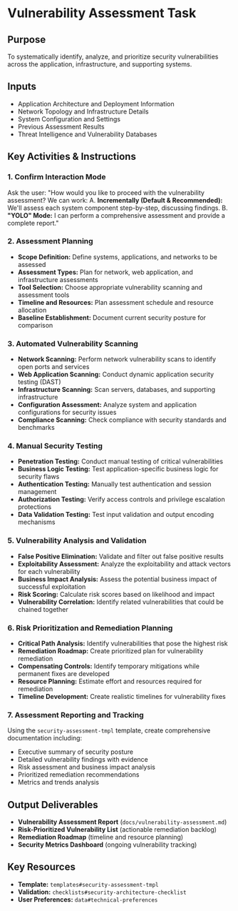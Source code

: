 # Vulnerability Assessment Task

## Purpose

To systematically identify, analyze, and prioritize security vulnerabilities across the application, infrastructure, and supporting systems.

## Inputs

- Application Architecture and Deployment Information
- Network Topology and Infrastructure Details
- System Configuration and Settings
- Previous Assessment Results
- Threat Intelligence and Vulnerability Databases

## Key Activities & Instructions

### 1. Confirm Interaction Mode

Ask the user: "How would you like to proceed with the vulnerability assessment? We can work:
A. **Incrementally (Default & Recommended):** We'll assess each system component step-by-step, discussing findings.
B. **"YOLO" Mode:** I can perform a comprehensive assessment and provide a complete report."

### 2. Assessment Planning

- **Scope Definition:** Define systems, applications, and networks to be assessed
- **Assessment Types:** Plan for network, web application, and infrastructure assessments
- **Tool Selection:** Choose appropriate vulnerability scanning and assessment tools
- **Timeline and Resources:** Plan assessment schedule and resource allocation
- **Baseline Establishment:** Document current security posture for comparison

### 3. Automated Vulnerability Scanning

- **Network Scanning:** Perform network vulnerability scans to identify open ports and services
- **Web Application Scanning:** Conduct dynamic application security testing (DAST)
- **Infrastructure Scanning:** Scan servers, databases, and supporting infrastructure
- **Configuration Assessment:** Analyze system and application configurations for security issues
- **Compliance Scanning:** Check compliance with security standards and benchmarks

### 4. Manual Security Testing

- **Penetration Testing:** Conduct manual testing of critical vulnerabilities
- **Business Logic Testing:** Test application-specific business logic for security flaws
- **Authentication Testing:** Manually test authentication and session management
- **Authorization Testing:** Verify access controls and privilege escalation protections
- **Data Validation Testing:** Test input validation and output encoding mechanisms

### 5. Vulnerability Analysis and Validation

- **False Positive Elimination:** Validate and filter out false positive results
- **Exploitability Assessment:** Analyze the exploitability and attack vectors for each vulnerability
- **Business Impact Analysis:** Assess the potential business impact of successful exploitation
- **Risk Scoring:** Calculate risk scores based on likelihood and impact
- **Vulnerability Correlation:** Identify related vulnerabilities that could be chained together

### 6. Risk Prioritization and Remediation Planning

- **Critical Path Analysis:** Identify vulnerabilities that pose the highest risk
- **Remediation Roadmap:** Create prioritized plan for vulnerability remediation
- **Compensating Controls:** Identify temporary mitigations while permanent fixes are developed
- **Resource Planning:** Estimate effort and resources required for remediation
- **Timeline Development:** Create realistic timelines for vulnerability fixes

### 7. Assessment Reporting and Tracking

Using the `security-assessment-tmpl` template, create comprehensive documentation including:
- Executive summary of security posture
- Detailed vulnerability findings with evidence
- Risk assessment and business impact analysis
- Prioritized remediation recommendations
- Metrics and trends analysis

## Output Deliverables

- **Vulnerability Assessment Report** (`docs/vulnerability-assessment.md`)
- **Risk-Prioritized Vulnerability List** (actionable remediation backlog)
- **Remediation Roadmap** (timeline and resource planning)
- **Security Metrics Dashboard** (ongoing vulnerability tracking)

## Key Resources

- **Template:** `templates#security-assessment-tmpl`
- **Validation:** `checklists#security-architecture-checklist`
- **User Preferences:** `data#technical-preferences`
